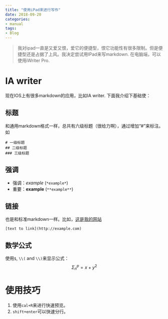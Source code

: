 ```yaml
---
title: "使用iPad来进行写作"
date: 2018-09-20
categories:
- manual
tags:
- Blog
---
```


> 我对ipad一直是又爱又恨，爱它的便捷型，恨它功能性有很多限制。但是便捷型还是占据了上风。我决定尝试用IPad来写markdown. 在电脑端，可以使用iWriter Pro.

# IA writer
现在IOS上有很多markdown的应用，比如IA writer. 下面我介绍下基础使：
## 标题
和通用markdown格式一样，总共有六级标题（很给力啊），通过增加“#”来标注。如
```
# 一级标题
## 二级标题
### 三级标题
```

## 强调
- 强调：*example* (`*example*`)
- 重要：**example** (`**example**`)

## 链接
也是和标准markdown一样。比如，[这是我的网站](https://www.jihongzhang.org/zh)
```
[text to link](http://example.com)
```

## 数学公式
使用`$`, `\\(` and `\\)`来显示公式：
$$
{\Sigma}_n^p = x + y ^2
$$

# 使用技巧
1. 使用`cal+R`来进行快速预览。
2. `shift+enter`可以快速分行。